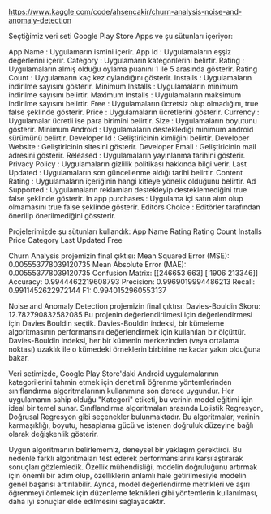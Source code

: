 https://www.kaggle.com/code/ahsencakir/churn-analysis-noise-and-anomaly-detection


Seçtiğimiz veri seti Google Play Store Apps ve şu sütunları içeriyor:

   App Name : Uygulamarın ismini içerir.
   App Id   : Uygulamaların eşşiz değerlerini içerir.
   Category : Uygulamarın kategorilerini belirtir.
   Rating   : Uygulamaların almış olduğu oylama puanını 1 ile 5 arasında gösterir.
   Rating Count : Uygulamarın kaç kez oylandığını gösterir.
   Installs : Uygulamaların indirilme sayısını gösterir.
   Minimum Installs : Uygulamaların minimum indirilme sayısını belirtir.
   Maximum Installs : Uygulamaların maksimum indirilme sayısını belirtir.
   Free : Uygulamaların ücretsiz olup olmadığını, true false şeklinde gösterir.
   Price : Uygulamaların ücretlerini gösterir.
   Currency : Uygulamalar ücretli ise para birimini belirtir.
   Size : Uygulamaların boyutunu gösterir.
   Minimum Android : Uygulamaların desteklediği minimum android sürümünü belirtir.
   Developer Id : Geliştiricinin kimliğini belirtir.
   Developer Website : Geliştiricinin sitesini gösterir.
   Developer Email : Geliştiricinin mail adresini gösterir.
   Released : Uygulamaların yayınlanma tarihini gösterir.
   Privacy Policy : Uygulamaların gizlilik politikası hakkında bilgi verir.
   Last Updated : Uygulamaların son güncellenme aldığı tarihi belirtir.
   Content Rating : Uygulamaların içeriğinin hangi kitleye yönelik olduğunu belirtir.
   Ad Supported : Uygulamaların reklamları destekleyip desteklemediğini true false şeklinde gösterir.
   In app purchases : Uygulama içi satın alım olup olmamasını true false şeklinde gösterir.
   Editors Choice : Editörler tarafından önerilip önerilmediğini gössterir.

Projelerimizde şu sütunları kullandık:
  App Name
  Rating
  Rating Count
  Installs
  Price
  Category
  Last Updated
  Free
  
Churn Analysis projemizin final çıktısı:
  Mean Squared Error (MSE): 0.005553778039120735
  Mean Absolute Error (MAE): 0.005553778039120735
  Confusion Matrix:
      [[246653    663]
       [  1906 213346]]
  Accuracy: 0.9944462219608793
  Precision: 0.9969019994486213
  Recall: 0.9911452622972144
  F1: 0.9940152960553137

Noise and Anomaly Detection projemizin final çıktısı:
  Davies-Bouldin Skoru: 12.782790832582085
  Bu projenin değerlendirilmesi için değerlendirmesi için Davies Bouldin seçtik. Davies-Bouldin indeksi, bir kümeleme algoritmasının performansını değerlendirmek 
  için kullanılan bir ölçüttür. Davies-Bouldin indeksi, her bir kümenin merkezinden (veya ortalama noktası) uzaklık ile o kümedeki örneklerin birbirine ne kadar      yakın olduğuna bakar.
  

Veri setimizde, Google Play Store'daki Android uygulamalarının kategorilerini tahmin etmek için denetimli öğrenme yöntemlerinden sınıflandırma algoritmalarının kullanımına son derece uygundur. Her uygulamanın sahip olduğu "Kategori" etiketi, bu verinin model eğitimi için ideal bir temel sunar. Sınıflandırma algoritmaları arasında Lojistik Regresyon, Doğrusal Regresyon gibi seçenekler bulunmaktadır. Bu algoritmalar, verinin karmaşıklığı, boyutu, hesaplama gücü ve istenen doğruluk düzeyine bağlı olarak değişkenlik gösterir.

Uygun algoritmanın belirlememiz, deneysel bir yaklaşım gerektirdi. Bu nedenle farklı algoritmaları test ederek performanslarını karşılaştırarak sonuçları gözlemledik. Özellik mühendisliği, modelin doğruluğunu artırmak için önemli bir adım olup, özelliklerin anlamlı hale getirilmesiyle modelin genel başarısı artırılabilir. Ayrıca, model değerlendirme metrikleri ve aşırı öğrenmeyi önlemek için düzenleme teknikleri gibi yöntemlerin kullanılması, daha iyi sonuçlar elde edilmesini sağlayacaktır.

